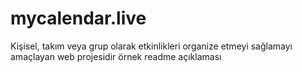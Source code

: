 # mycalendar.live
Kişisel, takım veya grup olarak etkinlikleri organize etmeyi sağlamayı amaçlayan web projesidir
örnek readme açıklaması
